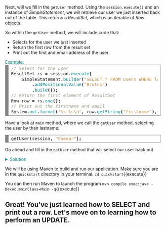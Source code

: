 Next, will we fill in the `getUser` method. Using the `session.execute()` and an instance of *SimpleStatement*, we will retrieve our user we just inserted back out of the table. This returns a *ResultSet*, which is an iterable of *Row* objects.


So within the `getUser` method, we will include code that:
 * Selects for the user we just inserted
 * Return the first row from the result set
 * Print out the first and email address of the user

<summary style="color:teal">Example:</summary>
<div style="background: #ffffff; overflow:auto;width:auto;border:solid gray;border-width:.1em .1em .1em .8em;padding:.2em .6em;"><pre style="margin: 0; line-height: 125%"><span style="color: #999988; font-style: italic">// Select for the user</span>
ResultSet rs <span style="font-weight: bold">=</span> session<span style="font-weight: bold">.</span><span style="color: #008080">execute</span><span style="font-weight: bold">(</span>
    SimpleStatement<span style="font-weight: bold">.</span><span style="color: #008080">builder</span><span style="font-weight: bold">(</span><span style="color: #bb8844">&quot;SELECT * FROM users WHERE lastname=?&quot;</span><span style="font-weight: bold">)</span>
        <span style="font-weight: bold">.</span><span style="color: #008080">addPositionalValue</span><span style="font-weight: bold">(</span><span style="color: #bb8844">&quot;Brutus&quot;</span><span style="font-weight: bold">)</span>
        <span style="font-weight: bold">.</span><span style="color: #008080">build</span><span style="font-weight: bold">());</span>
<span style="color: #999988; font-style: italic">// Return the first element of ResultSet                        </span>
Row row <span style="font-weight: bold">=</span> rs<span style="font-weight: bold">.</span><span style="color: #008080">one</span><span style="font-weight: bold">();</span>                  
<span style="color: #999988; font-style: italic">// Print out the firstname and email</span>
System<span style="font-weight: bold">.</span><span style="color: #008080">out</span><span style="font-weight: bold">.</span><span style="color: #008080">format</span><span style="font-weight: bold">(</span><span style="color: #bb8844">&quot;%s %s\n&quot;</span><span style="font-weight: bold">,</span> row<span style="font-weight: bold">.</span><span style="color: #008080">getString</span><span style="font-weight: bold">(</span><span style="color: #bb8844">&quot;firstname&quot;</span><span style="font-weight: bold">),</span> row<span style="font-weight: bold">.</span><span style="color: #008080">getString</span><span style="font-weight: bold">(</span><span style="color: #bb8844">&quot;email&quot;</span><span style="font-weight: bold">));</span>
</pre></div>



Have a look at `main` method, where we call the `getUser` method, selecting the user by their lastname:
<div style="background: #ffffff; overflow:auto;width:auto;border:solid gray;border-width:.1em .1em .1em .8em;padding:.2em .6em;"><pre style="margin: 0; line-height: 125%">getUser<span style="font-weight: bold">(</span>session<span style="font-weight: bold">,</span> <span style="color: #bb8844">&quot;Caesar&quot;</span><span style="font-weight: bold">);</span>
</pre></div>

Go ahead and fill in the `getUser` method that will select our user back out.
<details>
  <summary style="color:teal">Solution</summary>
<div style="background: #ffffff; overflow:auto;width:auto;border:solid gray;border-width:.1em .1em .1em .8em;padding:.2em .6em;"><pre class="file" data-target="clipboard" style="margin: 0; line-height: 125%">ResultSet rs <span style="font-weight: bold">=</span> session<span style="font-weight: bold">.</span><span style="color: #008080">execute</span><span style="font-weight: bold">(</span>
        SimpleStatement<span style="font-weight: bold">.</span><span style="color: #008080">builder</span><span style="font-weight: bold">(</span><span style="color: #bb8844">&quot;SELECT * FROM users WHERE lastname=?&quot;</span><span style="font-weight: bold">)</span>
            <span style="font-weight: bold">.</span><span style="color: #008080">addPositionalValue</span><span style="font-weight: bold">(</span>lastname<span style="font-weight: bold">)</span>
            <span style="font-weight: bold">.</span><span style="color: #008080">build</span><span style="font-weight: bold">());</span>                    
    Row row <span style="font-weight: bold">=</span> rs<span style="font-weight: bold">.</span><span style="color: #008080">one</span><span style="font-weight: bold">();</span>                  
System<span style="font-weight: bold">.</span><span style="color: #008080">out</span><span style="font-weight: bold">.</span><span style="color: #008080">format</span><span style="font-weight: bold">(</span><span style="color: #bb8844">&quot;%s %s\n&quot;</span><span style="font-weight: bold">,</span> row<span style="font-weight: bold">.</span><span style="color: #008080">getString</span><span style="font-weight: bold">(</span><span style="color: #bb8844">&quot;firstname&quot;</span><span style="font-weight: bold">),</span> row<span style="font-weight: bold">.</span><span style="color: #008080">getString</span><span style="font-weight: bold">(</span><span style="color: #bb8844">&quot;email&quot;</span><span style="font-weight: bold">));</span>  
</pre></div>    
</details>

We will be using Maven to build and run our application. Make sure you are in the `quickstart` directory in your terminal.
`cd quickstart`{{execute}}

You can then run Maven to launch the program
`mvn compile exec:java -Dexec.mainClass=Main -q`{{execute}}   

## Great! You've just learned how to SELECT and print out a row. Let's move on to learning how to perform an UPDATE.         
